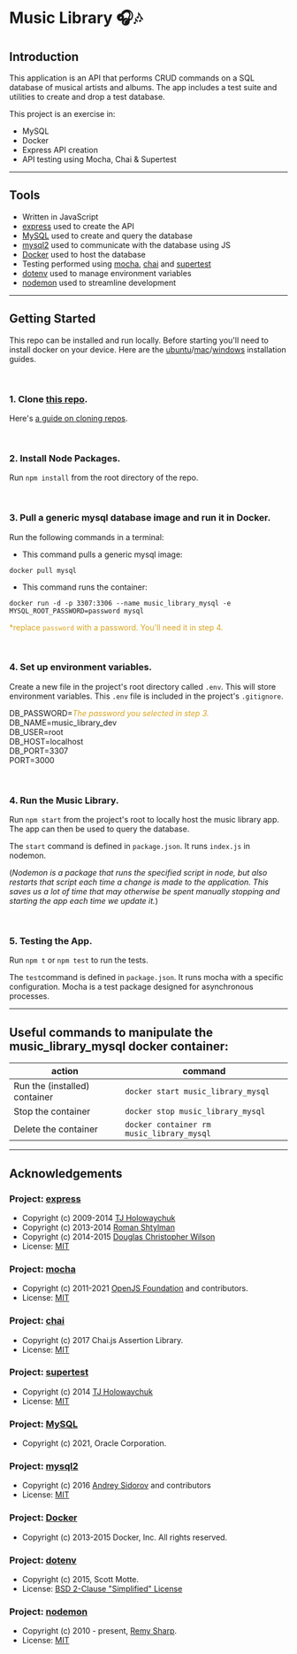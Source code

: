 # Music Library 🎧🎶

## Introduction

This application is an API that performs CRUD commands on a SQL database of musical artists and albums. The app includes a test suite and utilities to create and drop a test database.

This project is an exercise in:
- MySQL
- Docker
- Express API creation
- API testing using Mocha, Chai & Supertest

 ---

## Tools

- Written in JavaScript
- [express](https://www.npmjs.com/package/express) used to create the API
- [MySQL](https://dev.mysql.com/) used to create and query the database
- [mysql2](https://www.npmjs.com/package/mysql2) used to communicate with the database using JS
- [Docker](https://www.docker.com/) used to host the database
- Testing performed using [mocha](https://www.npmjs.com/package/mocha), [chai](https://www.npmjs.com/package/chai) and [supertest](https://www.npmjs.com/package/supertest)
- [dotenv](https://www.npmjs.com/package/dotenv) used to manage environment variables
- [nodemon](https://www.npmjs.com/package/nodemon) used to streamline development

---

## Getting Started

This repo can be installed and run locally. Before starting you'll need to install docker on your device. Here are the [ubuntu](https://docs.docker.com/engine/install/ubuntu/)/[mac](https://docs.docker.com/docker-for-mac/install/)/[windows](https://docs.docker.com/docker-for-windows/install/) installation guides.

<br/>

### 1. Clone [this repo](https://github.com/DevArrowsmith/music-library).
Here's [a guide on cloning repos](https://docs.github.com/en/enterprise/2.13/user/articles/cloning-a-repository).

<br/>

### 2. Install Node Packages.
Run `npm install` from the root directory of the repo.

</br>

### 3. Pull a generic mysql database image and run it in Docker.

Run the following commands in a terminal:

- This command pulls a generic mysql image:

```
docker pull mysql
```

- This command runs the container:

```
docker run -d -p 3307:3306 --name music_library_mysql -e MYSQL_ROOT_PASSWORD=password mysql
```

<span style="color:goldenrod">*replace `password` with a password. You'll need it in step 4.</span>

<br/>

### 4. Set up environment variables.
Create a new file in the project's root directory called `.env`. This will store environment variables. This `.env` file is included in the project's `.gitignore`.

DB_PASSWORD=<span style="color:goldenrod">*The password you selected in step 3.*</span>  
DB_NAME=music_library_dev  
DB_USER=root  
DB_HOST=localhost  
DB_PORT=3307  
PORT=3000  

<br/>

### 4. Run the Music Library.

Run `npm start` from the project's root to locally host the music library app. The app can then be used to query the database.

The `start` command is defined in `package.json`. It runs `index.js` in nodemon. 

(*Nodemon is a package that runs the specified script in node, but also restarts that script each time a change is made to the application. This saves us a lot of time that may otherwise be spent manually stopping and starting the app each time we update it.*)

<br/>

### 5. Testing the App.

Run `npm t` or `npm test` to run the tests. 

The `test`command is defined in `package.json`. It runs mocha with a specific configuration. Mocha is a test package designed for asynchronous processes.

---

## Useful commands to manipulate the music_library_mysql docker container:

|action|command|
|-|-|
|Run the (installed) container|`docker start music_library_mysql`|
|Stop the container|`docker stop music_library_mysql`|
|Delete the container|`docker container rm music_library_mysql`|

---

## Acknowledgements

### Project: [express](https://www.npmjs.com/package/express) 
- Copyright (c) 2009-2014 [TJ Holowaychuk](tj@vision-media.ca)
- Copyright (c) 2013-2014 [Roman Shtylman](shtylman+expressjs@gmail.com)
- Copyright (c) 2014-2015 [Douglas Christopher Wilson](doug@somethingdougcom) 
- License: [MIT](https://github.com/expressjs/express/blob/master/LICENSE)
### Project: [mocha](https://www.npmjs.com/package/mocha)  
- Copyright (c) 2011-2021 [OpenJS Foundation](https://openjsf.org) and contributors.  
- License: [MIT](https://github.com/mochajs/mocha/blob/master/LICENSE)
### Project: [chai](https://www.npmjs.com/package/chai)  
- Copyright (c) 2017 Chai.js Assertion Library.  
- License: [MIT](https://github.com/chaijs/chai/blob/main/LICENSE)
### Project: [supertest](https://www.npmjs.com/package/supertest)  
- Copyright (c) 2014 [TJ Holowaychuk](tj@vision-media.ca) 
- License: [MIT](https://github.com/visionmedia/supertest/blob/master/LICENSE)
### Project: [MySQL](https://dev.mysql.com/)  
- Copyright (c) 2021, Oracle Corporation.
### Project: [mysql2](https://www.npmjs.com/package/mysql2)  
- Copyright (c) 2016 [Andrey Sidorov](sidorares@yandex.ru) and contributors
- License: [MIT](https://github.com/sidorares/node-mysql2/blob/master/License)
### Project: [Docker](https://www.docker.com/)  
- Copyright (c) 2013-2015 Docker, Inc. All rights reserved.
### Project: [dotenv](https://www.npmjs.com/package/dotenv)  
- Copyright (c) 2015, Scott Motte.  
- License: [BSD 2-Clause "Simplified" License](https://github.com/motdotla/dotenv/blob/master/LICENSE)
### Project: [nodemon](https://www.npmjs.com/package/nodemon)  
- Copyright (c) 2010 - present, [Remy Sharp](https://remysharp.com).  
- License: [MIT](https://github.com/remy/nodemon/blob/main/LICENSE)